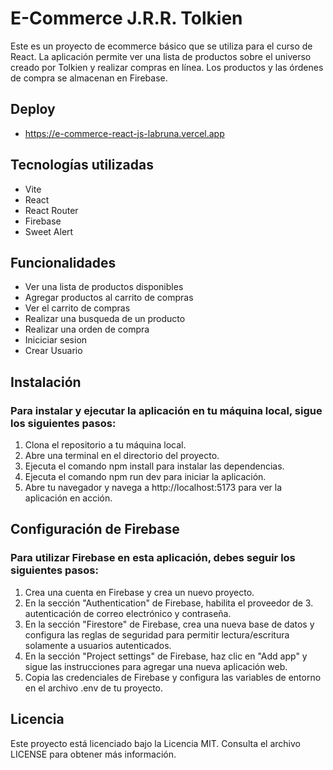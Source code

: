 # E-Commerce J.R.R. Tolkien 
Este es un proyecto de ecommerce básico que se utiliza para el curso de React. La aplicación permite ver una lista de productos sobre el universo creado por Tolkien y realizar compras en línea. Los productos y las órdenes de compra se almacenan en Firebase.

## Deploy 
- https://e-commerce-react-js-labruna.vercel.app

## Tecnologías utilizadas
- Vite
- React
- React Router
- Firebase
- Sweet Alert

## Funcionalidades
- Ver una lista de productos disponibles
- Agregar productos al carrito de compras
- Ver el carrito de compras
- Realizar una busqueda de un producto
- Realizar una orden de compra
- Iniciciar sesion
- Crear Usuario

## Instalación

### Para instalar y ejecutar la aplicación en tu máquina local, sigue los siguientes pasos:
 
1. Clona el repositorio a tu máquina local.
2. Abre una terminal en el directorio del proyecto.
3. Ejecuta el comando npm install para instalar las dependencias.
4. Ejecuta el comando npm run dev para iniciar la aplicación.
5. Abre tu navegador y navega a http://localhost:5173 para ver la aplicación en acción.

## Configuración de Firebase

### Para utilizar Firebase en esta aplicación, debes seguir los siguientes pasos:

1. Crea una cuenta en Firebase y crea un nuevo proyecto.
2. En la sección "Authentication" de Firebase, habilita el proveedor de 3. autenticación de correo electrónico y contraseña.
3. En la sección "Firestore" de Firebase, crea una nueva base de datos y configura las reglas de seguridad para permitir lectura/escritura solamente a usuarios autenticados.
4. En la sección "Project settings" de Firebase, haz clic en "Add app" y sigue las instrucciones para agregar una nueva aplicación web.
5. Copia las credenciales de Firebase y configura las variables de entorno en el archivo .env de tu proyecto.

## Licencia

Este proyecto está licenciado bajo la Licencia MIT. Consulta el archivo LICENSE para obtener más información.
